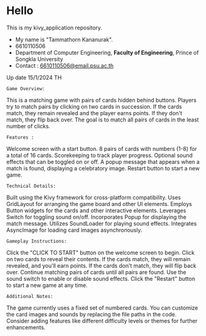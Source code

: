 # Hello
This is my kivy_application repository.
* My name is "Tammathorn Kananurak".
* 6610110506
* Department of Computer Engineering, **Faculty of Engineering**, Prince of Songkla University
* Contact : 6610110506@email.psu.ac.th

Up date 15/1/2024 TH

  	
	Game Overview:

This is a matching game with pairs of cards hidden behind buttons.
Players try to match pairs by clicking on two cards in succession.
If the cards match, they remain revealed and the player earns points.
If they don't match, they flip back over.
The goal is to match all pairs of cards in the least number of clicks.

	
 	Features :
 
Welcome screen with a start button.
8 pairs of cards with numbers (1-8) for a total of 16 cards.
Scorekeeping to track player progress.
Optional sound effects that can be toggled on or off.
A popup message that appears when a match is found, displaying a celebratory image.
Restart button to start a new game.

	Technical Details:

  Built using the Kivy framework for cross-platform compatibility.
Uses GridLayout for arranging the game board and other UI elements.
Employs Button widgets for the cards and other interactive elements.
Leverages Switch for toggling sound on/off.
Incorporates Popup for displaying the match message.
Utilizes SoundLoader for playing sound effects.
Integrates AsyncImage for loading card images asynchronously.


	Gameplay Instructions:

Click the "CLICK TO START" button on the welcome screen to begin.
Click on two cards to reveal their contents.
If the cards match, they will remain revealed, and you'll earn points.
If the cards don't match, they will flip back over.
Continue matching pairs of cards until all pairs are found.
Use the sound switch to enable or disable sound effects.
Click the "Restart" button to start a new game at any time.


	Additional Notes:

The game currently uses a fixed set of numbered cards.
You can customize the card images and sounds by replacing the file paths in the code.
Consider adding features like different difficulty levels or themes for further enhancements.
